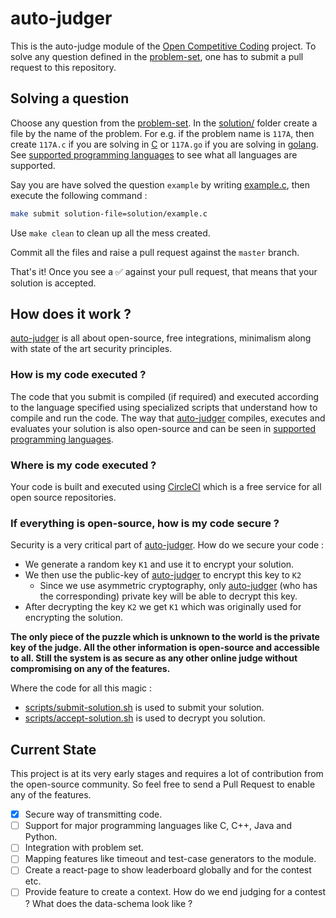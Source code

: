 # auto-judger
This is the auto-judge module of the [Open Competitive Coding] project. To solve any question defined in the [problem-set], one has to submit a pull request to this repository.

## Solving a question
Choose any question from the [problem-set]. In the [solution/](./solution) folder create a file by the name of the problem. For e.g. if the problem name is `117A`, then create `117A.c` if you are solving in [C] or `117A.go` if you are solving in [golang]. See [supported programming languages](languages-supported/README.md) to see what all languages are supported.

Say you are have solved the question `example` by writing [example.c](./solution/example.c), then execute the following command :
```bash
make submit solution-file=solution/example.c
```

Use `make clean` to clean up all the mess created.

Commit all the files and raise a pull request against the `master` branch.

That's it! Once you see a ✅  against your pull request, that means that your solution is accepted.


## How does it work ?
[auto-judger] is all about open-source, free integrations, minimalism along with state of the art security principles.

### How is my code executed ?
The code that you submit is compiled (if required) and executed according to the language specified using specialized scripts that understand how to compile and run the code. The way that [auto-judger] compiles, executes and evaluates your solution is also open-source and can be seen in [supported programming languages](languages-supported/README.md).

### Where is my code executed ?
Your code is built and executed using [CircleCI] which is a free service for all open source repositories.

### If everything is open-source, how is my code secure ?
Security is a very critical part of [auto-judger]. How do we secure your code :
* We generate a random key `K1` and use it to encrypt your solution.
* We then use the public-key of [auto-judger] to encrypt this key to `K2`
    * Since we use asymmetric cryptography, only [auto-judger] (who has the corresponding) private key will be able to decrypt this key.
* After decrypting the key `K2` we get `K1` which was originally used for encrypting the solution.

**The only piece of the puzzle which is unknown to the world is the private key of the judge. All the other information is open-source and accessible to all. Still the system is as secure as any other online judge without compromising on any of the features.**

Where the code for all this magic :
* [scripts/submit-solution.sh](./scripts/submit-solution.sh) is used to submit your solution.
* [scripts/accept-solution.sh](./scripts/accept-solution.sh) is used to decrypt you solution.

## Current State
This project is at its very early stages and requires a lot of contribution from the open-source community. So feel free to send a Pull Request to enable any of the features.
- [x] Secure way of transmitting code.
- [ ] Support for major programming languages like C, C++, Java and Python.
- [ ] Integration with problem set.
- [ ] Mapping features like timeout and test-case generators to the module.
- [ ] Create a react-page to show leaderboard globally and for the contest etc.
- [ ] Provide feature to create a context. How do we end judging for a contest ? What does the data-schema look like ?

[Open Competitive Coding]: https://github.com/open-competitive-coding
[problem-set]: https://github.com/open-competitive-coding/problem-set
[C]: https://en.wikipedia.org/wiki/C_(programming_language)
[golang]: https://golang.org/
[auto-judger]: https://github.com/open-competitive-coding/auto-judger
[CircleCI]: https://circleci.com/
